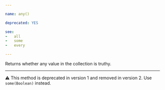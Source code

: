 ```yaml
---

name: any()

deprecated: YES

see:
-   all
-   some
-   every

---
```


Returns whether any value in the collection is truthy.

---

:warning: This method is deprecated in version 1 and removed in version 2.
Use `some(Boolean)` instead.

